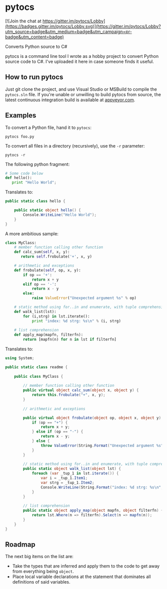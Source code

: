 # pytocs

[![Join the chat at https://gitter.im/pytocs/Lobby](https://badges.gitter.im/pytocs/Lobby.svg)](https://gitter.im/pytocs/Lobby?utm_source=badge&utm_medium=badge&utm_campaign=pr-badge&utm_content=badge)

Converts Python source to C#

pytocs is a command line tool I wrote as a hobby project to convert Python source code to C#. 
I've uploaded it here in case someone finds it useful.

## How to run pytocs

Just git clone the project, and use Visual Studio or MSBuild to compile the `pytocs.sln` file. If you're unable or unwilling to build pytocs from source, the latest continuous integration build
is available at [appveyor.com](https://ci.appveyor.com/project/uxmal/pytocs/build/artifacts). 

## Examples

To convert a Python file, hand it to `pytocs`:

    pytocs foo.py
	
To convert all files in a directory (recursively), use the `-r` parameter:

    pytocs -r 
	
The following python fragment:

```Python
# Some code below
def hello():
   print "Hello World";
```

Translates to:

```C#
public static class hello {

    public static object hello() {
	    Console.WriteLine("Hello World");
    }
}
```

A more ambitious sample:
```Python
class MyClass:
    # member function calling other function
    def calc_sum(self, x, y):
       return self.frobulate('+', x, y)

    # arithmetic and exceptions
    def frobulate(self, op, x, y):
        if op == '+':
            return x + y
        elif op == '-':
            return x - y
        else:
            raise ValueError("Unexpected argument %s" % op)

    # static method using for..in and enumerate, with tuple comprehension
    def walk_list(lst):
        for (i,strg) in lst.iterate():
            print "index: %d strg: %s\n" % (i, strg)
 
    # list comprehension
    def apply_map(mapfn, filterfn):
        return [mapfn(n) for n in lst if filterfn]
```
Translates to:
```C#
using System;

public static class readme {
    
    public class MyClass {
        
        // member function calling other function
        public virtual object calc_sum(object x, object y) {
            return this.frobulate("+", x, y);
        }
        
        // arithmetic and exceptions

        public virtual object frobulate(object op, object x, object y) {
            if (op == "+") {
                return x + y;
            } else if (op == "-") {
                return x - y;
            } else {
                throw ValueError(String.Format("Unexpected argument %s", op));
            }
        }
        
        // static method using for..in and enumerate, with tuple comprehension
        public static object walk_list(object lst) {
            foreach (var _tup_1 in lst.iterate()) {
                var i = _tup_1.Item1;
                var strg = _tup_1.Item2;
                Console.WriteLine(String.Format("index: %d strg: %s\n", i, strg));
            }
        }
        
        // list comprehension
        public static object apply_map(object mapfn, object filterfn) {
            return lst.Where(n => filterfn).Select(n => mapfn(n));
        }
    }
}
```

## Roadmap

The next big items on the list are:
* Take the types that are inferred and apply them to the code to get away from everything being `object`.
* Place local variable declarations at the statement that dominates all definitions of said variables.
